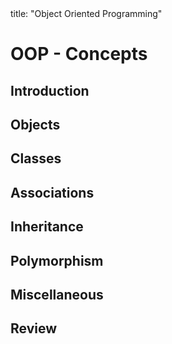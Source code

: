 <frontmatter>
title: "Object Oriented Programming"
</frontmatter>

<link rel="stylesheet" href="{{baseUrl}}/css/textbook.css">

<div class="website-content">

# OOP - Concepts

## Introduction
<panel header="================================================================"
    type="seamless" alt="introduction">
  <include src="introduction/embed.md" boilerplate  />
</panel>

## Objects
<panel header="================================================================"
    type="seamless" alt="objects">
  <include src="objects/index.md#main" />
</panel>

## Classes
<panel header="================================================================"
    type="seamless" alt="classes">
  <include src="classes/index.md#main" />
</panel>

## Associations
<panel header="================================================================"
    type="seamless" alt="associations">
  <include src="associations/index.md#main" />
</panel>

## Inheritance
<panel header="================================================================"
    type="seamless" alt="inheritance">
  <include src="inheritance/index.md#main" />
</panel>

## Polymorphism
<panel header="================================================================"
    type="seamless" alt="polymorphism">
  <include src="polymorphism/index.md#main" />
</panel>

## Miscellaneous
<panel header="================================================================"
    type="seamless" alt="miscellaneous">
  <include src="miscellaneous/embed.md" boilerplate  />
</panel>

## Review
<panel header="================================================================"
    type="seamless" alt="review">
  <include src="review/embed.md" boilerplate  />
</panel>

</div>
